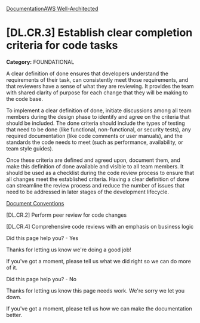 [Documentation](/index.html)[AWS Well-Architected](devops-guidance.html)

# [DL.CR.3] Establish clear completion criteria for code tasks

**Category:** FOUNDATIONAL

A clear definition of done ensures that developers understand the requirements of their task, can consistently meet those requirements, and that reviewers have a sense of what they are reviewing. It provides the team with shared clarity of purpose for each change that they will be making to the code base.

To implement a clear definition of done, initiate discussions among all team members during the design phase to identify and agree on the criteria that should be included. The done criteria should include the types of testing that need to be done (like functional, non-functional, or security tests), any required documentation (like code comments or user manuals), and the standards the code needs to meet (such as performance, availability, or team style guides).

Once these criteria are defined and agreed upon, document them, and make this definition of done available and visible to all team members. It should be used as a checklist during the code review process to ensure that all changes meet the established criteria. Having a clear definition of done can streamline the review process and reduce the number of issues that need to be addressed in later stages of the development lifecycle.


[Document Conventions](/general/latest/gr/docconventions.html)

\[DL.CR.2] Perform peer review for code changes

\[DL.CR.4] Comprehensive code reviews with an emphasis on business logic

Did this page help you? - Yes

Thanks for letting us know we're doing a good job!

If you've got a moment, please tell us what we did right so we can do more of it.

Did this page help you? - No

Thanks for letting us know this page needs work. We're sorry we let you down.

If you've got a moment, please tell us how we can make the documentation better.</awsdocs-view></awsui-app-layout>